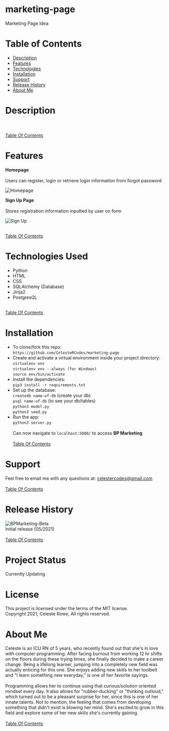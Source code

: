 # marketing-page
Marketing Page Idea

# <a name="table-contents">
# Table of Contents
* [Description](#description)
* [Features](#features)
* [Technologies](#tech)
* [Installation](#install)
* [Support](#support)
* [Release History](#release-history)
* [About Me](#about-me)


# <a name="description">
# Description

</a><br><br>
[Table Of Contents](#table-contents)


# <a name="feautures">
# Features

**Homepage** <br><br>
Users can register, login or retrieve login information from forgot password 


![Homepage]()   

**Sign Up Page** <br><br>
Stores registration information inputted by user on form 
 

![Sign Up]() 

</a><br>
[Table Of Contents](#table-contents)

# <a name="tech">
# Technologies Used
* Python
* HTML
* CSS
* SQLAlchemy (Database)
* Jinja2
* PostgresQL

</a><br>
[Table Of Contents](#table-contents)

# <a name="install">
# Installation
   * To clone/fork this repo: <br>
    `https://github.com/CelesteRCodes/marketing-page`
* Create and activate a virtual environment inside your project directory: <br>
        `virtualenv env` <br>
        `virtualenv env --always (for Windows)`<br>
        `source env/bin/activate`
* Install the dependencies: <br>
        `pip3 install -r requirements.txt`
* Set up the database: <br>
        `createdb name-of-db` (create your db)<br>
        `psql name-of-db` (to see your db/tables)<br>
        `python3 model.py` <br>
        `python3 seed.py`
* Run the app: <br>
        `python3 server.py`
        <br><br>
Can now navigate to `localhost:5000/` to access <strong>BP Marketing</strong>
</a><br><br>
[Table Of Contents](#table-contents)

# <a name="support"> 
# Support
Feel free to email me with any questions at: celestercodes@gmail.com 
</a><br><br>
[Table Of Contents](#table-contents)


# <a name="release-history">
# Release History
![BPMarketing-Beta](https://img.shields.io/badge/BPMarketing-0.1.0-red.svg) 
<br>
Initial release (05/2021)
</a><br><br>
[Table Of Contents](#table-contents)


# Project Status
Currently Updating

# License
This project is licensed under the terms of the MIT license. <br>
Copyright 2021, Celeste Rowe, All rights reserved.


# <a name="about-me">
# About Me
Celeste is an ICU RN of 5 years, who recently found out that she's in love with computer programming. After facing burnout from working 12 hr shifts on the floors during these trying times, she finally decided to make a career change. Being a lifelong learner, jumping into a completely new field was actually enticing for this one. She enjoys adding new skills to her toolbelt and "I learn something new everyday," is one of her favorite sayings. <br><br>
Programming allows her to continue using that curious/solution oriented mindset every day. It also allows for "rubber-ducking" or "thinking outloud," which turned out to be a pleasant surprise for her, since this is one of her innate talents. Not to mention, the feeling that comes from developing something that didn't exist is blowing her mind. She's excited to grow in this field and explore some of her new skills she's currently gaining. <br>
</a> <br>
[Table Of Contents](#table-contents) 
